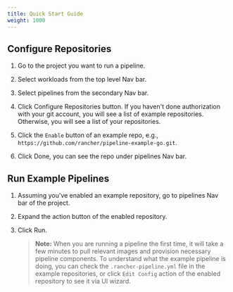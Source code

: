 ```yaml
---
title: Quick Start Guide
weight: 1000
---
```


## Configure Repositories

1. Go to the project you want to run a pipeline.

2. Select workloads from the top level Nav bar.

3. Select pipelines from the secondary Nav bar.

4. Click Configure Repositories button. If you haven't done authorization with your git account, you will see a list of example repositories. Otherwise, you will see a list of your repositories.

5. Click the `Enable` button of an example repo, e.g., `https://github.com/rancher/pipeline-example-go.git`.

6. Click Done, you can see the repo under pipelines Nav bar. 

## Run Example Pipelines

1. Assuming you've enabled an example repository, go to pipelines Nav bar of the project.

2. Expand the action button of the enabled repository.

3. Click Run.
    
    >**Note:** When you are running a pipeline the first time, it will take a few minutes to pull relevant images and provision necessary pipeline components.
    To understand what the example pipeline is doing, you can check the `.rancher-pipeline.yml` file in the example repositories, or click `Edit Config` action of the enabled repository to see it via UI wizard.
